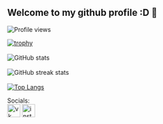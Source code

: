 ## Welcome to my github profile :D 👋
![Profile views](https://gpvc.arturio.dev/DZ8540)

[![trophy](https://github-profile-trophy.vercel.app/?username=DZ8540&theme=nord&margin-w=15&no-frame=true)]()
<br>
<br>
![GitHub stats](https://github-readme-stats.vercel.app/api?username=DZ8540&theme=vue-dark&show_icons=true&hide_border=true)
<br>
<br>
![GitHub streak stats](https://github-readme-streak-stats.herokuapp.com/?user=DZ8540&theme=vue-dark&hide_border=true)
<br>
<br>
[![Top Langs](https://github-readme-stats.vercel.app/api/top-langs/?username=DZ8540&theme=vue-dark&show_icons=true&hide_border=true)]()

Socials: <br>
[<img src='https://cdn.jsdelivr.net/npm/simple-icons@3.0.1/icons/vk.svg' alt='vk' height='30'>](https://vk.com/dz8540)
[<img src='https://cdn.jsdelivr.net/npm/simple-icons@3.0.1/icons/instagram.svg' alt='instagram' height='30'>](https://www.instagram.com/dz_8540)
<!--
**DZ8540/DZ8540** is a ✨ _special_ ✨ repository because its `README.md` (this file) appears on your GitHub profile.

Here are some ideas to get you started:

- 🔭 I’m currently working on ...
- 🌱 I’m currently learning ...
- 👯 I’m looking to collaborate on ...
- 🤔 I’m looking for help with ...
- 💬 Ask me about ...
- 📫 How to reach me: ...
- 😄 Pronouns: ...
- ⚡ Fun fact: ...
-->
